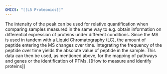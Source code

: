 ```yaml
---
OMICS: "[[L5 Proteomics]]"
---
```

The intensity of the peak can be used for relative quantification when comparing samples measured in the same way to e.g. obtain information on differential expression of proteins under different conditions.
Since the MS is used in tandem with a Liquid Chromatography (LC), the amount of peptide entering the MS changes over time. Integrating the frequency of the peptide over time yields the absolute value of peptide in the sample.
This data can then be used, as mentioned above, for the mapping of pathways and genes or the identification of PTMs.
[[How to measure and identify proteins]]
